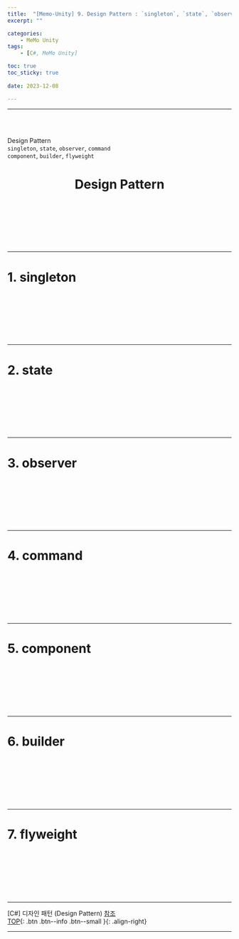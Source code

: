 ```yaml
---
title:  "[Memo-Unity] 9. Design Pattern : `singleton`, `state`, `observer`, `command` `component`, `builder`, `flyweight`  "
excerpt: ""

categories:
    - MeMo Unity
tags:
    - [C#, MeMo Unity]

toc: true
toc_sticky: true
 
date: 2023-12-08

---
```

- - -
<BR><BR>

Design Pattern  
`singleton`, `state`, `observer`, `command`  
`component`, `builder`, `flyweight`  

<center><H1> Design Pattern </H1></center>

<br><br><br><br><br><br>
- - - 

# 1. singleton


<br><br><br><br><br><br>
- - - 

# 2. state

<br><br><br><br><br><br>
- - - 

# 3. observer

<br><br><br><br><br><br>
- - - 

# 4. command

<br><br><br><br><br><br>
- - - 

# 5. component

<br><br><br><br><br><br>
- - - 

# 6. builder

<br><br><br><br><br><br>
- - - 

# 7. flyweight

<br><br><br><br><br><br>
- - - 

[C#] 디자인 패턴 (Design Pattern)
[참조](https://docs.unity3d.com/kr/2021.3/Manual/Coroutines.html)  
[TOP](#){: .btn .btn--info .btn--small }{: .align-right}
<br>
- - -
